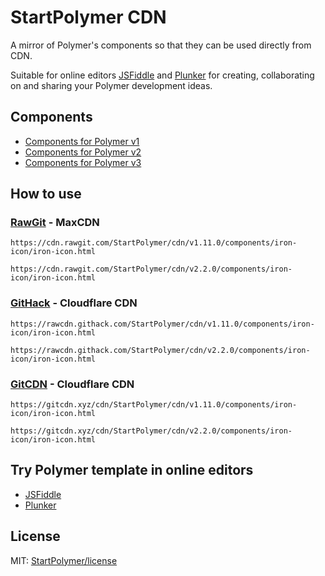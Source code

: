 # StartPolymer CDN

A mirror of Polymer's components so that they can be used directly from CDN.

Suitable for online editors [JSFiddle](https://jsfiddle.net/StartPolymer/ww8hg0dp/) and
[Plunker](https://next.plnkr.co/edit/UFCR5v?p=preview) for creating, collaborating on and sharing your Polymer development ideas.

## Components

- [Components for Polymer v1](https://github.com/StartPolymer/cdn/tree/v1)
- [Components for Polymer v2](https://github.com/StartPolymer/cdn/tree/v2)
- [Components for Polymer v3](https://github.com/StartPolymer/cdn/tree/v3)

## How to use

### [RawGit](https://rawgit.com) - MaxCDN

```
https://cdn.rawgit.com/StartPolymer/cdn/v1.11.0/components/iron-icon/iron-icon.html
```

```
https://cdn.rawgit.com/StartPolymer/cdn/v2.2.0/components/iron-icon/iron-icon.html
```

### [GitHack](https://raw.githack.com) - Cloudflare CDN

```
https://rawcdn.githack.com/StartPolymer/cdn/v1.11.0/components/iron-icon/iron-icon.html
```

```
https://rawcdn.githack.com/StartPolymer/cdn/v2.2.0/components/iron-icon/iron-icon.html
```

### [GitCDN](https://gitcdn.xyz) - Cloudflare CDN

```
https://gitcdn.xyz/cdn/StartPolymer/cdn/v1.11.0/components/iron-icon/iron-icon.html
```

```
https://gitcdn.xyz/cdn/StartPolymer/cdn/v2.2.0/components/iron-icon/iron-icon.html
```

## Try Polymer template in online editors

- [JSFiddle](https://jsfiddle.net/StartPolymer/ww8hg0dp/)
- [Plunker](https://next.plnkr.co/edit/UFCR5v?p=preview)

## License

MIT: [StartPolymer/license](https://github.com/StartPolymer/license)
